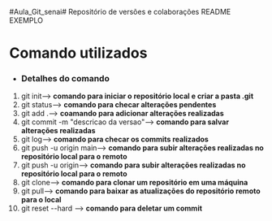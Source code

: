 #Aula_Git_senai#
Repositório de versões e colaborações
README EXEMPLO

# **Comando utilizados**

- ### **Detalhes do comando**

 1. git init--> **comando para iniciar o repositório local e criar a pasta .git**
 1. git status--> **comando para checar alterações pendentes**
 1. git add .--> **coamando para adicionar alterações realizadas**
 1. git commit -m "descricao da versao"--> **comando para salvar alterações realizadas**
 1. git log--> **comando para checar os commits realizados**
 1. git push -u origin main--> **comando para subir alterações realizadas no repositório local para o remoto**
 1. git push -u origin--> **comando para subir alterações realizadas no repositório local para o remoto**
 1. git clone--> **comando para clonar um repositório em uma máquina**
 1. git pull--> **comando para baixar as atualizações do repositório remoto para o local**
 1. git reset --hard <id do commit>--> **comando para deletar um commit**
